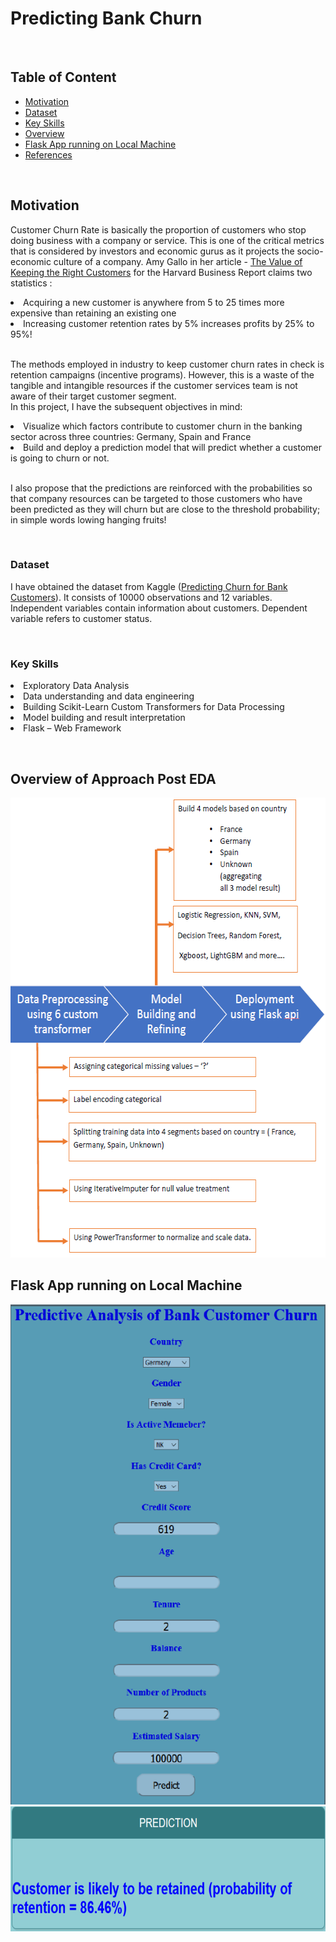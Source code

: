 # Predicting Bank Churn

<br>
<h2> Table of Content </h2>

<ul>
  <li><a href='#motivation'>Motivation</a></li>
  <li><a href='#dataset'>Dataset</a></li>
  <li><a href='#skill'>Key Skills</a></li>
  <li><a href='#overview'>Overview</a></li>
  <li><a href='#flask'>Flask App running on Local Machine</a></li>
  <li><a href='#references'>References</a></li>
  
</ul> 
<br>

<h2 id = 'motivation'> Motivation </h2>
<p>
  Customer Churn Rate is basically the proportion of customers who stop doing business with a company or service. This is one of the critical metrics that is considered by investors and economic gurus as it projects the socio-economic culture of a company. Amy Gallo in her article - <a href= 'https://hbr.org/2014/10/the-value-of-keeping-the-right-customers'>The Value of Keeping the Right Customers</a> for the Harvard Business Report claims two statistics :
  <br>
    <li>Acquiring a new customer is anywhere from 5 to 25 times more expensive than retaining an existing one</li>
    <li>Increasing customer retention rates by 5% increases profits by 25% to 95%!</li>
  <br>
  
  The methods employed in industry to keep customer churn rates in check is retention campaigns (incentive programs). However, this is a waste of the tangible and intangible resources if the customer services team is not aware of their target customer segment.<br>
  In this project, I have the subsequent objectives in mind:
    <li>Visualize which factors contribute to customer churn in the banking sector across three countries: Germany, Spain and France</li>
    <li>Build and deploy a prediction model that will predict whether a customer is going to churn or not.</li>
  
  <br>
  I also propose that the predictions are reinforced with the probabilities so that company resources can be targeted to those customers who have been predicted as they will churn but are close to the threshold probability; in simple words lowing hanging fruits!
  
</p>


<br>


<h3 id = 'dataset'>Dataset</h2>
<p>
  I have obtained the dataset from Kaggle (<a href= 'https://www.kaggle.com/adammaus/predicting-churn-for-bank-customers?select=Churn_Modelling.csv'>Predicting Churn for Bank Customers</a>). It consists of 10000 observations and 12 variables. Independent variables contain information about customers. Dependent variable refers to customer status.
</p>

<br>

<h3 id = 'skill'>Key Skills</h2>
<p>
  <li>Exploratory Data Analysis</li>
  <li>Data understanding and data engineering</li>
  <li>Building Scikit-Learn Custom Transformers for Data Processing</li>
  <li>Model building and result interpretation</li>
  <li>Flask – Web Framework</li>
  
</p>

<br>


<h2 id = 'overview'> Overview of Approach Post EDA </h2>
<p>

<p>
    <img src="Images/Overview.PNG" width=550, height=736>
 
</p>  


<h2 id = 'flask'> Flask App running on Local Machine </h2>
<p>

<p>
    <img src="Images/flask1.PNG" width=550, height=800>
    <img src="Images/flask2.PNG" width=700, height=200>
 
</p>  


